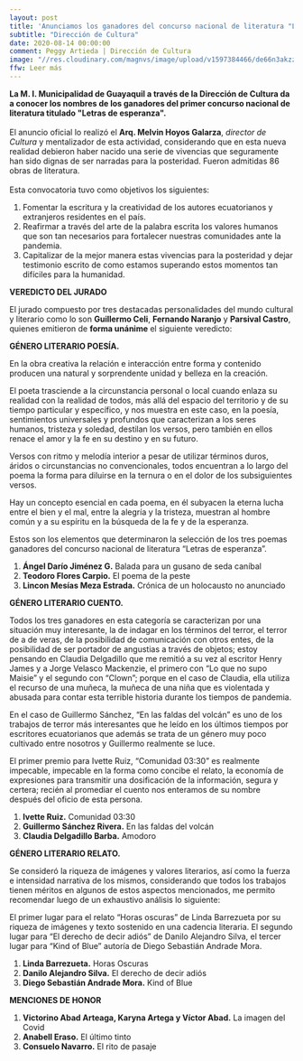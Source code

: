 ```yaml
---
layout: post
title: 'Anunciamos los ganadores del concurso nacional de literatura "Letras de esperanza"'
subtitle: "Dirección de Cultura"
date: 2020-08-14 00:00:00
comment: Peggy Artieda | Dirección de Cultura
image: "//res.cloudinary.com/magnvs/image/upload/v1597384466/de66n3akzzmjlx2l72xu.jpg"
ffw: Leer más
---
```

**La M. I. Municipalidad de Guayaquil a través de la Dirección de Cultura da a conocer los nombres de  los ganadores del primer concurso nacional de literatura titulado "Letras de esperanza".**<br /><br/>El anuncio oficial lo realizó el **Arq. Melvin Hoyos Galarza**, *director de Cultura* y mentalizador de esta actividad, considerando que en esta nueva realidad debieron haber nacido una serie de vivencias que seguramente han sido dignas de ser narradas para la posteridad. Fueron admitidas 86 obras de literatura.<br /><br/>Esta convocatoria tuvo como objetivos los siguientes:

<div class="leftie">
<ol>
<li>Fomentar la escritura y la creatividad de los autores ecuatorianos y extranjeros residentes en el país.</li>

<li>Reafirmar a través del arte de la palabra escrita los valores humanos que son tan necesarios para fortalecer nuestras comunidades ante la pandemia.</li>

<li>Capitalizar de la mejor manera estas vivencias para la posteridad y dejar testimonio escrito de como estamos superando estos momentos tan difíciles para la humanidad.</li>
</ol>
</div>

**VEREDICTO DEL JURADO**

El jurado compuesto por tres destacadas personalidades del mundo cultural y literario como lo son **Guillermo Celi**, **Fernando Naranjo** y **Parsival Castro**, quienes emitieron de **forma unánime** el siguiente veredicto:

**GÉNERO LITERARIO POESÍA.**

En la obra creativa la relación e interacción entre forma y contenido producen una natural y sorprendente unidad y belleza en la creación.

El poeta trasciende a la circunstancia personal o local cuando enlaza su realidad con la realidad de todos, más allá del espacio del territorio y de su tiempo particular y específico, y nos muestra en este caso, en la poesía, sentimientos universales y profundos que caracterizan a los seres humanos, tristeza y soledad, destilan los versos, pero también en ellos renace el amor y la fe en su destino y en su futuro.

Versos con ritmo y melodía interior a pesar de utilizar términos duros, áridos o circunstancias no convencionales, todos encuentran a lo largo del poema la forma para diluirse en la ternura o en el dolor de los subsiguientes versos.

Hay un concepto esencial en cada poema, en él subyacen la eterna lucha entre el bien y el mal, entre la alegría y la tristeza, muestran al hombre común y a su espíritu en la búsqueda de la fe y de la esperanza.

Estos son los elementos que determinaron la selección de los tres poemas ganadores del concurso nacional de literatura “Letras de esperanza”.

<div class="leftie">
<ol>
<li><strong>Ángel Darío Jiménez G.</strong> Balada para un gusano de seda caníbal</li>
<li><strong>Teodoro Flores Carpio.</strong> El poema de la peste</li>
<li><strong>Lincon Mesías Meza Estrada.</strong> Crónica de un holocausto no anunciado</li>
</ol>
</div>


**GÉNERO LITERARIO CUENTO.**

Todos los tres ganadores en esta categoría se caracterizan por una situación muy interesante, la de indagar en los términos del terror, el terror de a de veras, de la posibilidad de comunicación con otros entes, de la posibilidad de ser portador de angustias a través de objetos; estoy pensando en Claudia Delgadillo que me remitió a su vez al escritor Henry James y a Jorge Velasco Mackenzie, el primero con “Lo que no supo Maisie” y el segundo con “Clown”; porque en el caso de Claudia, ella utiliza el recurso de una muñeca, la muñeca de una niña que es violentada y abusada para contar esta terrible historia durante los tiempos de pandemia.

En el caso de Guillermo Sánchez, “En las faldas del volcán” es uno de los trabajos de terror más interesantes que he leído en los últimos tiempos por escritores ecuatorianos que además se trata de un género muy poco cultivado entre nosotros y Guillermo realmente se luce.

El primer premio para Ivette Ruiz, “Comunidad 03:30” es realmente impecable, impecable en la forma como concibe el relato, la economía de expresiones para transmitir una dosificación de la información, segura y certera; recién al promediar el cuento nos enteramos de su nombre después del oficio de esta persona.

<div class="leftie">
<ol>
<li><strong>Ivette Ruiz.</strong> Comunidad 03:30</li>
<li><strong>Guillermo Sánchez Rivera.</strong> En las faldas del volcán</li>
<li><strong>Claudia Delgadillo Barba.</strong> Amodoro</li>
</ol>
</div>


**GÉNERO LITERARIO RELATO.**

Se consideró la riqueza de imágenes y valores literarios, así como la fuerza e intensidad narrativa de los mismos, considerando que todos los trabajos tienen méritos en algunos de estos aspectos mencionados, me permito recomendar luego de un exhaustivo análisis lo siguiente:

El primer lugar para el relato “Horas oscuras” de Linda Barrezueta por su riqueza de imágenes y texto sostenido en una cadencia literaria. El segundo lugar para “El derecho de decir adiós” de Danilo Alejandro Silva, el tercer lugar para “Kind of Blue” autoría de Diego Sebastián Andrade Mora.

<div class="leftie">
<ol>
<li><strong>Linda Barrezueta.</strong> Horas Oscuras</li>
<li><strong>Danilo Alejandro Silva.</strong> El derecho de decir adiós</li>
<li><strong>Diego Sebastián Andrade Mora.</strong> Kind of Blue</li>
</ol>
</div>

**MENCIONES DE HONOR**

<div class="leftie">
<ol>
<li><strong>Victorino Abad Arteaga, Karyna Artega y  Víctor Abad.</strong> La imagen del Covid</li>
<li><strong>Anabell Eraso.</strong> El último tinto</li>
<li><strong>Consuelo Navarro.</strong> El rito de pasaje</li>
</ol>
</div>
